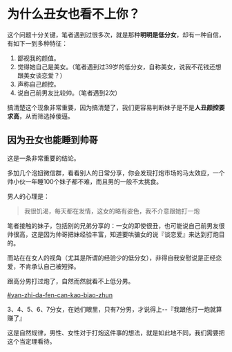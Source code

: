 # 为什么丑女也看不上你？

这个问题十分关键，笔者遇到过很多次，就是那种**明明是低分女**，却有一种自信，有如下一到多种特征：

1. 鄙视我的颜值。
2. 觉得她自己是美女。（笔者遇到过39岁的低分女，自称美女，说我不花钱还想跟美女谈恋爱？）
3. 声称自己颜控。
4. 说自己前男友比较帅。（笔者遇到2次）

搞清楚这个现象非常重要，因为搞清楚了，我们更容易判断妹子是不是**人丑颜控要求高**，从而筛选掉傻逼。

## 因为丑女也能睡到帅哥

这是一条非常重要的结论。

多加几个泡妞微信群，看看别人的日常分享，你会发现打炮市场的马太效应，一个帅小伙一年睡100个妹子都不难，而且男的一般不太挑食。

男人的心理是：

> 我很饥渴，每天都在发情，这女的略有姿色，我不介意跟她打一炮

笔者接触的妹子，包括别的兄弟分享的：一女的即使很丑，也可能说自己前男友很帅很高，这是因为帅哥把妹经验丰富，知道要哄骗女的说『谈恋爱』来达到打炮目的。

而站在在女人的视角（尤其是所谓的经验少的低分女），非得自我安慰说是正经恋爱，不肯承认自己被短择。

跟高分男打过炮了，自然而然就看不上低分男。

[#yan-zhi-da-fen-can-kao-biao-zhun](../yi-ge-can-ku-de-shi-shi/sub0.md#yan-zhi-da-fen-can-kao-biao-zhun "mention")

3、4、5、6、7分女，在她们眼里，只有7分男，才说得上--『我跟他打一炮就算赚了』

这是自然规律，男性、女性对于打炮这件事的想法，就是如此地不同，我们需要把这个当定理看待。

